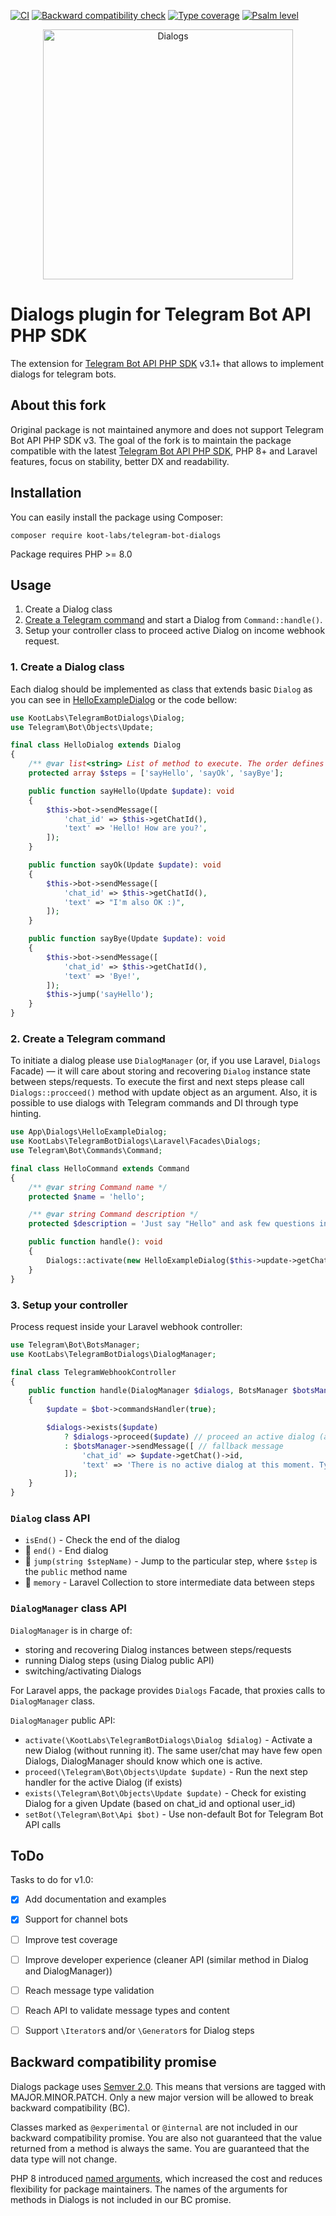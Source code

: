 [![CI](https://github.com/koot-labs/telegram-bot-dialogs/actions/workflows/ci.yml/badge.svg)](https://github.com/koot-labs/telegram-bot-dialogs/actions/workflows/ci.yml)
[![Backward compatibility check](https://github.com/koot-labs/telegram-bot-dialogs/actions/workflows/backward-compatibility-check.yml/badge.svg)](https://github.com/koot-labs/telegram-bot-dialogs/actions/workflows/backward-compatibility-check.yml)
[![Type coverage](https://shepherd.dev/github/koot-labs/telegram-bot-dialogs/coverage.svg)](https://shepherd.dev/github/koot-labs/telegram-bot-dialogs)
[![Psalm level](https://shepherd.dev/github/koot-labs/telegram-bot-dialogs/level.svg)](https://shepherd.dev/github/koot-labs/telegram-bot-dialogs)

<p align="center"><img src="https://user-images.githubusercontent.com/5278175/176997422-79e5c4c1-ff43-438e-b30e-651bb8e17bcf.png" alt="Dialogs" width="400"></p>

# Dialogs plugin for Telegram Bot API PHP SDK

The extension for [Telegram Bot API PHP SDK](https://github.com/irazasyed/telegram-bot-sdk) v3.1+ that allows to implement dialogs for telegram bots.


## About this fork

Original package is not maintained anymore and does not support Telegram Bot API PHP SDK v3.
The goal of the fork is to maintain the package compatible with the latest [Telegram Bot API PHP SDK](https://github.com/irazasyed/telegram-bot-sdk),
PHP 8+ and Laravel features, focus on stability, better DX and readability.


## Installation

You can easily install the package using Composer:

```shell
composer require koot-labs/telegram-bot-dialogs
```
Package requires PHP >= 8.0


## Usage

1. Create a Dialog class
2. [Create a Telegram command](https://telegram-bot-sdk.readme.io/docs/commands-system) and start a Dialog from `Command::handle()`.
3. Setup your controller class to proceed active Dialog on income webhook request.


### 1. Create a Dialog class

Each dialog should be implemented as class that extends basic `Dialog` as you can see in [HelloExampleDialog](https://github.com/koot-labs/telegram-bot-dialogs/blob/master/src/Dialogs/HelloExampleDialog.php) or the code bellow:

```php
use KootLabs\TelegramBotDialogs\Dialog;
use Telegram\Bot\Objects\Update;

final class HelloDialog extends Dialog
{
    /** @var list<string> List of method to execute. The order defines the sequence */
    protected array $steps = ['sayHello', 'sayOk', 'sayBye'];

    public function sayHello(Update $update): void
    {
        $this->bot->sendMessage([
            'chat_id' => $this->getChatId(),
            'text' => 'Hello! How are you?',
        ]);
    }

    public function sayOk(Update $update): void
    {
        $this->bot->sendMessage([
            'chat_id' => $this->getChatId(),
            'text' => "I'm also OK :)",
        ]);
    }

    public function sayBye(Update $update): void
    {
        $this->bot->sendMessage([
            'chat_id' => $this->getChatId(),
            'text' => 'Bye!',
        ]);
        $this->jump('sayHello');
    }
}
```


### 2. Create a Telegram command

To initiate a dialog please use `DialogManager` (or, if you use Laravel, `Dialogs` Facade) — it will care about storing and recovering `Dialog` instance state between steps/requests.
To execute the first and next steps please call `Dialogs::procceed()` method with update object as an argument.
Also, it is possible to use dialogs with Telegram commands and DI through type hinting.

```php
use App\Dialogs\HelloExampleDialog;
use KootLabs\TelegramBotDialogs\Laravel\Facades\Dialogs;
use Telegram\Bot\Commands\Command;

final class HelloCommand extends Command
{
    /** @var string Command name */
    protected $name = 'hello';

    /** @var string Command description */
    protected $description = 'Just say "Hello" and ask few questions in a dialog mode.';

    public function handle(): void
    {
        Dialogs::activate(new HelloExampleDialog($this->update->getChat()->id));
    }
}
```


### 3. Setup your controller

Process request inside your Laravel webhook controller:

```php
use Telegram\Bot\BotsManager;
use KootLabs\TelegramBotDialogs\DialogManager;

final class TelegramWebhookController
{
    public function handle(DialogManager $dialogs, BotsManager $botsManager): void
    {
        $update = $bot->commandsHandler(true);

        $dialogs->exists($update)
            ? $dialogs->proceed($update) // proceed an active dialog (activated in HelloCommand)
            : $botsManager->sendMessage([ // fallback message
                'chat_id' => $update->getChat()->id,
                'text' => 'There is no active dialog at this moment. Type /hello to start a new dialog.',
            ]);
    }
}
```

### `Dialog` class API

- `isEnd()` - Check the end of the dialog
- 🔐 `end()` - End dialog
- 🔐 `jump(string $stepName)` - Jump to the particular step, where `$step` is the `public` method name
- 🔐 `memory` - Laravel Collection to store intermediate data between steps


### `DialogManager` class API

`DialogManager` is in charge of:
 - storing and recovering Dialog instances between steps/requests
 - running Dialog steps (using Dialog public API)
 - switching/activating Dialogs

For Laravel apps, the package provides `Dialogs` Facade, that proxies calls to `DialogManager` class.

`DialogManager` public API:
- `activate(\KootLabs\TelegramBotDialogs\Dialog $dialog)` - Activate a new Dialog (without running it). The same user/chat may have few open Dialogs, DialogManager should know which one is active.
- `proceed(\Telegram\Bot\Objects\Update $update)` - Run the next step handler for the active Dialog (if exists)
- `exists(\Telegram\Bot\Objects\Update $update)` - Check for existing Dialog for a given Update (based on chat_id and optional user_id)
- `setBot(\Telegram\Bot\Api $bot)` - Use non-default Bot for Telegram Bot API calls


## ToDo

Tasks to do for v1.0:

- [x] Add documentation and examples
- [x] Support for channel bots
- [ ] Improve test coverage
- [ ] Improve developer experience (cleaner API (similar method in Dialog and DialogManager))
- [ ] Reach message type validation
- [ ] Reach API to validate message types and content
- [ ] Support `\Iterator`s and/or `\Generator`s for Dialog steps


## Backward compatibility promise

Dialogs package uses [Semver 2.0](https://semver.org/). This means that versions are tagged with MAJOR.MINOR.PATCH.
Only a new major version will be allowed to break backward compatibility (BC).

Classes marked as `@experimental` or `@internal` are not included in our backward compatibility promise.
You are also not guaranteed that the value returned from a method is always the same.
You are guaranteed that the data type will not change.

PHP 8 introduced [named arguments](https://wiki.php.net/rfc/named_params), which increased the cost and reduces flexibility for package maintainers.
The names of the arguments for methods in Dialogs is not included in our BC promise.
